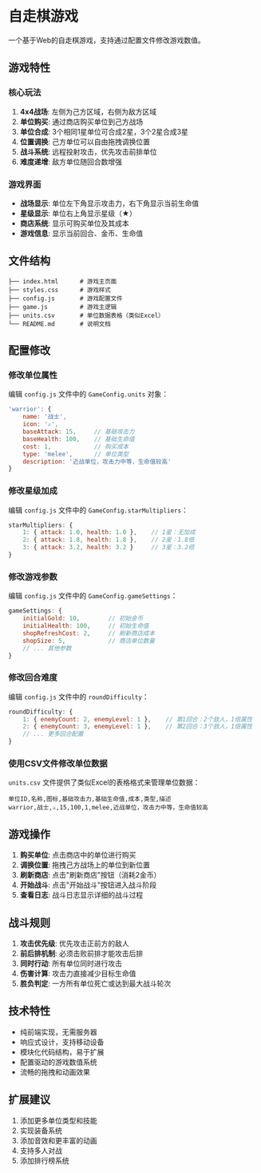 # 自走棋游戏

一个基于Web的自走棋游戏，支持通过配置文件修改游戏数值。

## 游戏特性

### 核心玩法
1. **4x4战场**: 左侧为己方区域，右侧为敌方区域
2. **单位购买**: 通过商店购买单位到己方战场
3. **单位合成**: 3个相同1星单位可合成2星，3个2星合成3星
4. **位置调换**: 己方单位可以自由拖拽调换位置
5. **战斗系统**: 远程投射攻击，优先攻击前排单位
6. **难度递增**: 敌方单位随回合数增强

### 游戏界面
- **战场显示**: 单位左下角显示攻击力，右下角显示当前生命值
- **星级显示**: 单位右上角显示星级（★）
- **商店系统**: 显示可购买单位及其成本
- **游戏信息**: 显示当前回合、金币、生命值

## 文件结构

```
├── index.html      # 游戏主页面
├── styles.css      # 游戏样式
├── config.js       # 游戏配置文件
├── game.js         # 游戏主逻辑
├── units.csv       # 单位数据表格（类似Excel）
└── README.md       # 说明文档
```

## 配置修改

### 修改单位属性
编辑 `config.js` 文件中的 `GameConfig.units` 对象：

```javascript
'warrior': {
    name: '战士',
    icon: '⚔️',
    baseAttack: 15,     // 基础攻击力
    baseHealth: 100,    // 基础生命值
    cost: 1,            // 购买成本
    type: 'melee',      // 单位类型
    description: '近战单位，攻击力中等，生命值较高'
}
```

### 修改星级加成
编辑 `config.js` 文件中的 `GameConfig.starMultipliers`：

```javascript
starMultipliers: {
    1: { attack: 1.0, health: 1.0 },    // 1星：无加成
    2: { attack: 1.8, health: 1.8 },    // 2星：1.8倍
    3: { attack: 3.2, health: 3.2 }     // 3星：3.2倍
}
```

### 修改游戏参数
编辑 `config.js` 文件中的 `GameConfig.gameSettings`：

```javascript
gameSettings: {
    initialGold: 10,        // 初始金币
    initialHealth: 100,     // 初始生命值
    shopRefreshCost: 2,     // 刷新商店成本
    shopSize: 5,            // 商店单位数量
    // ... 其他参数
}
```

### 修改回合难度
编辑 `config.js` 文件中的 `roundDifficulty`：

```javascript
roundDifficulty: {
    1: { enemyCount: 2, enemyLevel: 1 },    // 第1回合：2个敌人，1倍属性
    2: { enemyCount: 3, enemyLevel: 1 },    // 第2回合：3个敌人，1倍属性
    // ... 更多回合配置
}
```

### 使用CSV文件修改单位数据
`units.csv` 文件提供了类似Excel的表格格式来管理单位数据：

```csv
单位ID,名称,图标,基础攻击力,基础生命值,成本,类型,描述
warrior,战士,⚔️,15,100,1,melee,近战单位，攻击力中等，生命值较高
```

## 游戏操作

1. **购买单位**: 点击商店中的单位进行购买
2. **调换位置**: 拖拽己方战场上的单位到新位置
3. **刷新商店**: 点击"刷新商店"按钮（消耗2金币）
4. **开始战斗**: 点击"开始战斗"按钮进入战斗阶段
5. **查看日志**: 战斗日志显示详细的战斗过程

## 战斗规则

1. **攻击优先级**: 优先攻击正前方的敌人
2. **前后排机制**: 必须击败前排才能攻击后排
3. **同时行动**: 所有单位同时进行攻击
4. **伤害计算**: 攻击力直接减少目标生命值
5. **胜负判定**: 一方所有单位死亡或达到最大战斗轮次

## 技术特性

- 纯前端实现，无需服务器
- 响应式设计，支持移动设备
- 模块化代码结构，易于扩展
- 配置驱动的游戏数值系统
- 流畅的拖拽和动画效果

## 扩展建议

1. 添加更多单位类型和技能
2. 实现装备系统
3. 添加音效和更丰富的动画
4. 支持多人对战
5. 添加排行榜系统